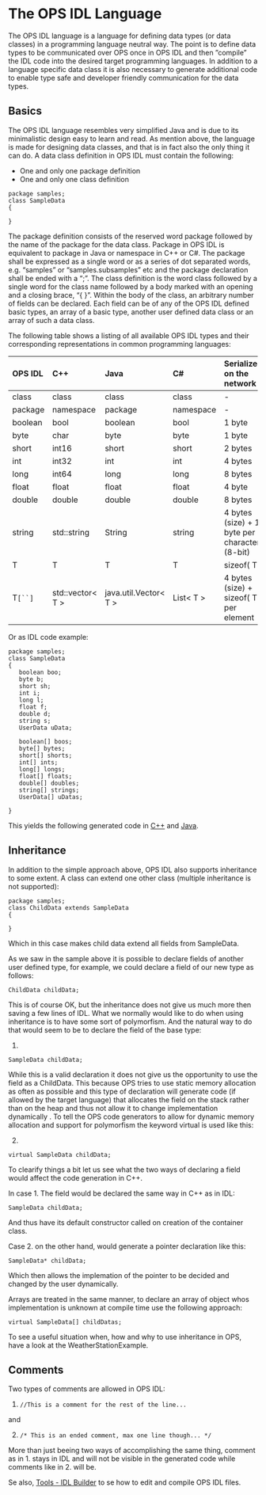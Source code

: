 # The OPS IDL Language #
The OPS IDL language is a language for defining data types (or data classes) in a programming language neutral way. The point is to define data types to be communicated over OPS once in OPS IDL and then ”compile” the IDL code into the desired target programming languages. In addition to a language specific data class it is also necessary to generate additional code to enable type safe and developer friendly communication for the data types.

## Basics ##
The OPS IDL language resembles very simplified Java and is due to its minimalistic design easy to learn and read. As mention above, the language is made for designing data classes, and that is in fact also the only thing it can do. A data class definition in OPS IDL must contain the following:

  * One and only one package definition
  * One and only one class definition

```
package samples;
class SampleData
{

}
```

The package definition consists of the reserved word package followed by the name of the package for the data class. Package in OPS IDL is equivalent to package in Java or namespace in C++ or C#. The package shall be expressed as a single word or as a series of dot separated words, e.g. “samples” or “samples.subsamples” etc and the package declaration shall be ended with a “;”.
The class definition is the word class followed by a single word for the class name followed by a body marked with an opening and a closing brace, “{     }”. Within the body of the class, an arbitrary number of fields can be declared. Each field can be of any of the OPS IDL defined basic types, an array of a basic type, another user defined data class or an array of such a data class.

The following table shows a listing of all available OPS IDL types and their corresponding  representations in common programming languages:

|OPS IDL|C++|Java|C#|Serialized on the network|
|:------|:--|:---|:-|:------------------------|
|class  |class|class|class|-                        |
|package|namespace|package|namespace|-                        |
|boolean|bool|boolean|bool|1 byte                   |
|byte   |char|byte|byte|1  byte                  |
|short  |int16|short|short|2 bytes                  |
|int    |int32|int |int|4 bytes                  |
|long   |int64|long|long|8 bytes                  |
|float  |float|float|float|4 byte                   |
|double |double|double|double|8 bytes                  |
|string |std::string|String|string|4 bytes (size) + 1 byte per character (8-bit)|
|T      |T  |T   |T |sizeof( T )              |
|T`[``]`|std::vector< T >|java.util.Vector< T >|List< T >|4 bytes (size) + sizeof( T ) per element|

Or as IDL code example:

```
package samples;
class SampleData
{
   boolean boo;
   byte b;
   short sh;
   int i;
   long l;
   float f;
   double d;
   string s;
   UserData uData;

   boolean[] boos;
   byte[] bytes;
   short[] shorts;
   int[] ints;
   long[] longs;
   float[] floats;
   double[] doubles;
   string[] strings;
   UserData[] uDatas; 

}
```

This yields the following generated code in [C++](SampleDataCpp.md) and [Java](SampleDataJava.md).

## Inheritance ##

In addition to the simple approach above, OPS IDL also supports inheritance to some extent. A class can extend one other class (multiple inheritance is not supported):

```
package samples;
class ChildData extends SampleData
{

}
```

Which in this case makes child data extend all fields from SampleData.

As we saw in the sample above it is possible to declare fields of another user defined type, for example, we could declare a field of our new type as follows:

`ChildData childData;`

This is of course OK, but the inheritance does not give us much more then saving a few lines of IDL.
What we normally would like to do when using inheritance is to have some sort of polymorfism. And the natural way to do that would seem to be to declare the field of the base type:

1.
`SampleData childData;`

While this is a valid declaration it does not give us the opportunity to use the field as  a ChildData. This because OPS tries to use static memory allocation as often as possible and this type of declaration will generate code (if allowed by the target language) that allocates the field on the stack rather than on the heap and thus not allow it to change implementation dynamically .
To tell the OPS code generators to allow for dynamic memory allocation and support for polymorfism the keyword virtual is used like this:

2.
`virtual SampleData childData;`

To clearify things a bit let us see what the two ways of declaring a field would affect the code generation in C++.

In case 1. The field would be declared the same way in C++ as in IDL:

`SampleData childData;`

And thus have its default constructor called on creation of the container class.

Case 2. on the other hand, would generate a pointer declaration like this:

`SampleData* childData;`

Which then allows the implemation of the pointer to be decided and changed by the user dynamically.

Arrays are treated in the same manner, to declare an array of object whos implementation is unknown at compile time use the following approach:

`virtual SampleData[] childDatas;`

To see a useful situation when, how and why to use inheritance in OPS, have a look at the WeatherStationExample.

## Comments ##

Two types of comments are allowed in OPS IDL:

1. `//This is a comment for the rest of the line...`

and

2. `/* This is an ended comment, max one line though... */`

More than just beeing two ways of accomplishing the same thing, comment as in 1. stays in IDL and will not be visible in the generated code while comments like in 2. will be.

Se also, [Tools - IDL Builder](IDLCompilerTutorial.md) to se how to edit and compile OPS IDL files.





